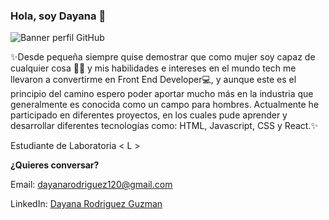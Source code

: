 ### Hola, soy Dayana 👋
![Banner perfil GitHub](https://github.com/dalejrg/dalejrg/blob/main/banner-readme.gif)

✨Desde pequeña siempre quise demostrar que como mujer soy capaz de cualquier cosa 👸🏻 y mis habilidades e intereses en el mundo tech me llevaron a convertirme en Front End Developer💻, y aunque este es el principio del camino espero poder aportar mucho más en la industria que generalmente es conocida como un campo para hombres. Actualmente he participado en diferentes proyectos, en los cuales pude aprender y desarrollar diferentes tecnologías como: HTML, Javascript, CSS y React.✨

Estudiante de Laboratoria < L >
  
**¿Quieres conversar?**
  
Email: dayanarodriguez120@gmail.com
  
LinkedIn: [Dayana Rodriguez Guzman](https://www.linkedin.com/in/dayana-rodr%C3%ADguez-guzm%C3%A1n-b3381b214/)
  

<!--
**dalejrg/dalejrg** is a ✨ _special_ ✨ repository because its `README.md` (this file) appears on your GitHub profile.

Here are some ideas to get you started:

- 🔭 I’m currently working on ...
- 🌱 I’m currently learning ...
- 👯 I’m looking to collaborate on ...
- 🤔 I’m looking for help with ...
- 💬 Ask me about ...
- 📫 How to reach me: ...
- 😄 Pronouns: ...
- ⚡ Fun fact: ...
-->
